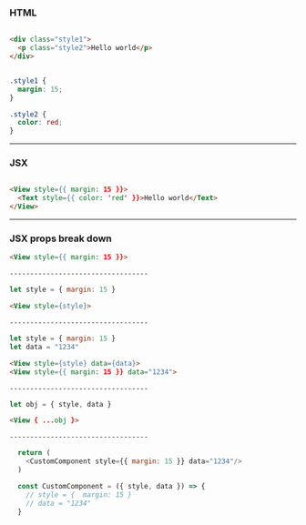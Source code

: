 
### HTML
```html

<div class="style1">
  <p class="style2">Hello world</p>
</div>

```

```css

.style1 {
  margin: 15;
}

.style2 {
  color: red;
}

```
---

### JSX
```html

<View style={{ margin: 15 }}>
  <Text style={{ color: 'red' }}>Hello world</Text>
</View>


```

---
### JSX props break down

```html
<View style={{ margin: 15 }}>
```
`----------------------------------`

```js
let style = { margin: 15 }
```
```html
<View style={style}>
```
`----------------------------------`
```js
let style = { margin: 15 }
let data = "1234"
```
```html
<View style={style} data={data}> 
<View style={{ margin: 15 }} data="1234"> 
```
`----------------------------------`

```js
let obj = { style, data }
```
```html
<View { ...obj }> 

```
`----------------------------------`


```js
  return (
    <CustomComponent style={{ margin: 15 }} data="1234"/>
  )
```

```js
  const CustomComponent = ({ style, data }) => {
    // style = {  margin: 15 }
    // data = "1234"
  }
```





